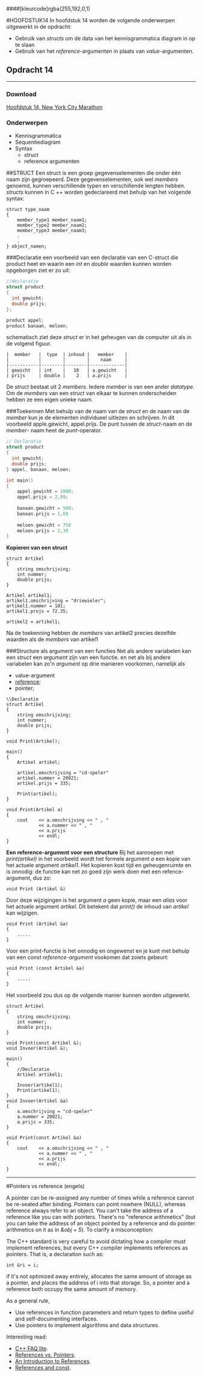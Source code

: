 ####[kleurcode]rgba(255,192,0,1)

#HOOFDSTUK14
In hoofdstuk 14 worden de volgende onderwerpen uitgewerkt in de opdracht:
- Gebruik van *structs* om de data van het kennisgrammatica diagram in op te slaan
- Gebruik van het *reference*-argumenten in plaats van *value*-argumenten.

## Opdracht 14

------

### Download

[Hoofdstuk 14, New York City Marathon](https://elo.kw1c.nl/CMS/Studie/811%20ICT-Academie/811%20VakkenInhoud/%5BB.08%20C++%5D%20C++/25187%20%C2%A0%20Applicatie-%20en%20mediaontwikkelaar/Periode%2007/Productie/01.%20Reader/ProgrammerenC++AO_lrjr2_Console_Hfst14.pdf)

### Onderwerpen

- Kennisgrammatica
- Sequentiediagram
- Syntax
  - struct
  - reference argumenten


##STRUCT
Een struct is een groep gegevenselementen die onder één naam zijn gegroepeerd. Deze gegevenselementen, ook wel *members* genoemd, kunnen verschillende typen en verschillende lengten hebben. *structs* kunnen in C ++ worden gedeclareerd met behulp van het volgende syntax:

```
struct type_naam
{
	member_type1 member_naam1;
	member_type2 member_naam2;
	member_type3 member_naam3;
	.
	.
} object_namen;
```

###Declaratie
een voorbeeld van een declaratie van een C-struct die product heet en waarin een *int* en *double* waarden kunnen worden opgeborgen ziet er zo uit:

``` C++
//declaratie
struct product 
{
  int gewicht;
  double prijs;
};

product appel;
product banaan, meloen;
```

schematisch ziet deze *struct* er in het geheugen van de computer uit als in de volgend figuur.

```
|  member   |  type  | inhoud |   member    |
|           |        |        |    naam     |
|-----------|--------|--------|-------------|
| gewicht   | int    |   10   | a.gewicht   |
| prijs     | double |    2   | a.prijs     | 
```
De *struct* bestaat uit 2 *members*. Iedere *member* is van een ander *datatype*. Om de *members* van een *struct* van elkaar te kunnen onderscheiden hebben ze een eigen unieke naam. 

###Toekennen
Met behulp van de naam van de *struct* en de naam van de *member* kun je de elementen individueel uitlezen en schrijven. In dit voorbeeld apple.gewicht, appel.prijs. De punt tussen de *struct*-naam en de *member*- naam heet de *punt*-operator.

``` C++
// Declaratie
struct product 
{
  int gewicht;
  double prijs;
} appel, banaan, meloen;

int main()
{
	appel.gewicht = 1000;
	appel.prijs = 2,99;
	
	banaan.gewicht = 500;
	banaan.prijs = 1,69
	
	meloen.gewicht = 750
	meloen.prijs = 2,39
}
```
**Kopieren van een struct**

```
struct Artikel
{
	string omschrijving;
	int nummer;
	double prijs;
}

Artikel artikel1;
artikel1.omschrijving = "driewieler";
artikel1.nummer = 101;
artikel1.projs = 72.35;

artikel2 = artikel1;
```

Na de toekenning hebben de *members* van artikel2 precies dezelfde waarden als de *members* van artikel1

###Structure als argument van een functies
Net als andere variabelen kan een *struct* een *argument* zijn van een functie. en net als bij andere variabelen kan zo'n *argument* op drie manieren voorkomen, namelijk als 
- value-argument
- [reference](https://elo.kw1c.nl/CMS/Studie/811%20ICT-Academie/811%20VakkenInhoud/%5BB.08%20C++%5D%20C++/25187%20%C2%A0%20Applicatie-%20en%20mediaontwikkelaar/Periode%2007/Productie/04.%20Aanvullend/Reference-argument_AanDeSlagMetC++_2002.pdf);
- pointer;


```
\\Declaratie
struct Artikel
{
	string omschrijving;
	int nummer;
	double prijs;
}

void Print(Artikel);

main()
{
	Artikel artikel;

	artikel.omschrijving = "cd-speler"
	artikel.nummer = 20021;
	artikel.prijs = 335;

	Print(artikel);
}

void Print(Artikel a)
{
	cout	<< a.omschrijving << " , " 
			<< a.nummer << " , "
			<< a.prijs
			<< endl;
}

```

**Een reference-argument voor een structure**
Bij het aanroepen met *print(artikel)* in het voorbeeld wordt het formele argument *a* een kopie van het actuele argument *artikel1*. Het kopieren kost tijd en geheugenruimte en is onnodig: de functie kan net zo goed zijn werk doen met een refence-argument, dus zo:

```
void Print (Artikel &)
```
Door deze wijzigingen is het argument *a* geen kopie, maar een *alias* voor het actuele argument *artikel*. Dit betekent dat *print()* de inhoud van *artikel* kan wijzigen.

```
void Print (Artikel &a)
{
	.....
}

```
Voor een print-functie is het onnodig en ongewenst en je kunt met behulp van een *const reference-argument* vookomen dat zoiets gebeurt:

```
void Print (const Artikel &a)
{
	.....
}

```
Het voorbeeld zou dus op de volgende manier kunnen worden uitgewerkt.

```
struct Artikel
{
	string omschrijving;
	int nummer;
	double prijs;
}

void Print(const Artikel &);
void Invoer(Artikel &);

main()
{
	//Declaratie
	Artikel artikel1;

	Invoer(artikel1);
	Print(artikel1);
}
void Invoer(Artikel &a)
{
	a.omschrijving = "cd-speler"
	a.nummer = 20021;
	a.prijs = 335;
}

void Print(const Artikel &a)
{
	cout	<< a.omschrijving << " , " 
			<< a.nummer << " , "
			<< a.prijs
			<< endl;
}
```

----------------------
#Pointers vs reference (engels)

A pointer can be re-assigned any number of times while a reference cannot be re-seated after binding.
Pointers can point nowhere (NULL), whereas reference always refer to an object.
You can't take the address of a reference like you can with pointers.
There's no "reference arithmetics" (but you can take the address of an object pointed by a reference and do pointer arithmetics on it as in *&obj + 5*).
To clarify a misconception:

The C++ standard is very careful to avoid dictating how a compiler must implement references, but every C++ compiler implements references as pointers. That is, a declaration such as:

```
int &ri = i;
```
if it's not optimized away entirely, allocates the same amount of storage as a pointer, and places the address of i into that storage.
So, a pointer and a reference both occupy the same amount of memory.

As a general rule,

- Use references in function parameters and return types to define useful and self-documenting interfaces.
- Use pointers to implement algorithms and data structures.

Interesting read:

- [C++ FAQ lite](http://yosefk.com/c++fqa/ref.html).
- [References vs. Pointers](https://www.embedded.com/electronics-blogs/programming-pointers/4023307/References-vs-Pointers).
- [An Introduction to References](https://www.embedded.com/electronics-blogs/programming-pointers/4024641/An-Introduction-to-References).
- [References and const](https://www.embedded.com/electronics-blogs/programming-pointers/4023290/References-and-const).
